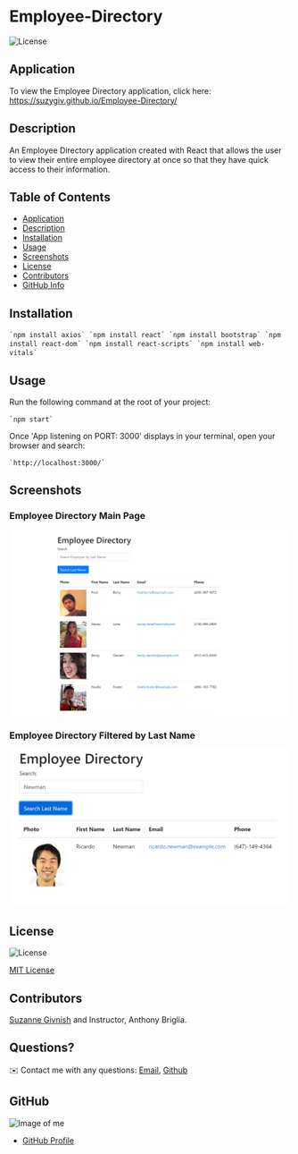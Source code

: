 # Employee-Directory

![License](https://img.shields.io/badge/License-mit-blue.svg "License Badge")

## Application
To view the Employee Directory application, click here:
https://suzygiv.github.io/Employee-Directory/

## Description

An Employee Directory application created with React that allows the user to view their entire employee directory at once so that they have quick access to their information.

## Table of Contents
- [Application](#Application)
- [Description](#Description)
- [Installation](#Installation)
- [Usage](#Usage)
- [Screenshots](#Screenshots)
- [License](#License)
- [Contributors](#Contributors)
- [GitHub Info](#GitHub) 

## Installation
    `npm install axios` `npm install react` `npm install bootstrap` `npm install react-dom` `npm install react-scripts` `npm install web-vitals`

## Usage
Run the following command at the root of your project:

    `npm start`

Once 'App listening on PORT: 3000' displays in your terminal, open your browser and search:

    `http://localhost:3000/`

## Screenshots

### Employee Directory Main Page

![Employee-Directory-Main](https://github.com/suzygiv/Employee-Directory/blob/main/public/Assets/Employee-Directory-Main.PNG)

### Employee Directory Filtered by Last Name

![Filter-Last-Name](https://github.com/suzygiv/Employee-Directory/blob/main/public/Assets/Filter-Last-Name.PNG)

## License
![License](https://img.shields.io/badge/License-mit-blue.svg "License Badge")

[MIT License](http://opensource.org/licenses/mit-license.php)

## Contributors
[Suzanne Givnish](https://github.com/suzygiv) and Instructor, Anthony Briglia.

## Questions?
✉️ Contact me with any questions: [Email](suzannegivnish@gmail.com), [Github](https://github.com/suzygiv)

## GitHub
![Image of me](https://avatars0.githubusercontent.com/u/69487481?v=4)
- [GitHub Profile](https://github.com/suzygiv)
